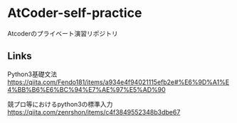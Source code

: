 # AtCoder-self-practice
 Atcoderのプライベート演習リポジトリ

## Links

Python3基礎文法  
https://qiita.com/Fendo181/items/a934e4f94021115efb2e#%E6%9D%A1%E4%BB%B6%E6%BC%94%E7%AE%97%E5%AD%90

競プロ等におけるpython3の標準入力  
https://qiita.com/zenrshon/items/c4f3849552348b3dbe67